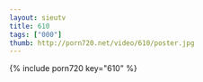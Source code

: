 ```yaml
--- 
layout: sieutv
title: 610
tags: ["000"]
thumb: http://porn720.net/video/610/poster.jpg
---
```

{% include porn720 key="610" %} 
